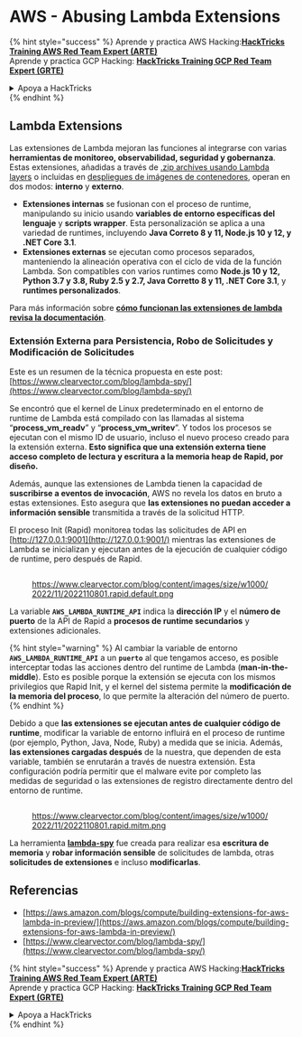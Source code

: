 # AWS - Abusing Lambda Extensions

{% hint style="success" %}
Aprende y practica AWS Hacking:<img src="/.gitbook/assets/image.png" alt="" data-size="line">[**HackTricks Training AWS Red Team Expert (ARTE)**](https://training.hacktricks.xyz/courses/arte)<img src="/.gitbook/assets/image.png" alt="" data-size="line">\
Aprende y practica GCP Hacking: <img src="/.gitbook/assets/image (2).png" alt="" data-size="line">[**HackTricks Training GCP Red Team Expert (GRTE)**<img src="/.gitbook/assets/image (2).png" alt="" data-size="line">](https://training.hacktricks.xyz/courses/grte)

<details>

<summary>Apoya a HackTricks</summary>

* Revisa los [**planes de suscripción**](https://github.com/sponsors/carlospolop)!
* **Únete al** 💬 [**grupo de Discord**](https://discord.gg/hRep4RUj7f) o al [**grupo de telegram**](https://t.me/peass) o **síguenos** en **Twitter** 🐦 [**@hacktricks\_live**](https://twitter.com/hacktricks\_live)**.**
* **Comparte trucos de hacking enviando PRs a los repositorios de github de** [**HackTricks**](https://github.com/carlospolop/hacktricks) y [**HackTricks Cloud**](https://github.com/carlospolop/hacktricks-cloud).

</details>
{% endhint %}

## Lambda Extensions

Las extensiones de Lambda mejoran las funciones al integrarse con varias **herramientas de monitoreo, observabilidad, seguridad y gobernanza**. Estas extensiones, añadidas a través de [.zip archives usando Lambda layers](https://docs.aws.amazon.com/lambda/latest/dg/configuration-layers.html) o incluidas en [despliegues de imágenes de contenedores](https://aws.amazon.com/blogs/compute/working-with-lambda-layers-and-extensions-in-container-images/), operan en dos modos: **interno** y **externo**.

* **Extensiones internas** se fusionan con el proceso de runtime, manipulando su inicio usando **variables de entorno específicas del lenguaje** y **scripts wrapper**. Esta personalización se aplica a una variedad de runtimes, incluyendo **Java Correto 8 y 11, Node.js 10 y 12, y .NET Core 3.1**.
* **Extensiones externas** se ejecutan como procesos separados, manteniendo la alineación operativa con el ciclo de vida de la función Lambda. Son compatibles con varios runtimes como **Node.js 10 y 12, Python 3.7 y 3.8, Ruby 2.5 y 2.7, Java Corretto 8 y 11, .NET Core 3.1**, y **runtimes personalizados**.

Para más información sobre [**cómo funcionan las extensiones de lambda revisa la documentación**](https://docs.aws.amazon.com/lambda/latest/dg/runtimes-extensions-api.html).

### Extensión Externa para Persistencia, Robo de Solicitudes y Modificación de Solicitudes

Este es un resumen de la técnica propuesta en este post: [https://www.clearvector.com/blog/lambda-spy/](https://www.clearvector.com/blog/lambda-spy/)

Se encontró que el kernel de Linux predeterminado en el entorno de runtime de Lambda está compilado con las llamadas al sistema “**process\_vm\_readv**” y “**process\_vm\_writev**”. Y todos los procesos se ejecutan con el mismo ID de usuario, incluso el nuevo proceso creado para la extensión externa. **Esto significa que una extensión externa tiene acceso completo de lectura y escritura a la memoria heap de Rapid, por diseño.**

Además, aunque las extensiones de Lambda tienen la capacidad de **suscribirse a eventos de invocación**, AWS no revela los datos en bruto a estas extensiones. Esto asegura que **las extensiones no puedan acceder a información sensible** transmitida a través de la solicitud HTTP.

El proceso Init (Rapid) monitorea todas las solicitudes de API en [http://127.0.0.1:9001](http://127.0.0.1:9001/) mientras las extensiones de Lambda se inicializan y ejecutan antes de la ejecución de cualquier código de runtime, pero después de Rapid.

<figure><img src="../../../../.gitbook/assets/image (254).png" alt=""><figcaption><p><a href="https://www.clearvector.com/blog/content/images/size/w1000/2022/11/2022110801.rapid.default.png">https://www.clearvector.com/blog/content/images/size/w1000/2022/11/2022110801.rapid.default.png</a></p></figcaption></figure>

La variable **`AWS_LAMBDA_RUNTIME_API`** indica la **dirección IP** y el **número de puerto** de la API de Rapid a **procesos de runtime secundarios** y extensiones adicionales.

{% hint style="warning" %}
Al cambiar la variable de entorno **`AWS_LAMBDA_RUNTIME_API`** a un **`puerto`** al que tengamos acceso, es posible interceptar todas las acciones dentro del runtime de Lambda (**man-in-the-middle**). Esto es posible porque la extensión se ejecuta con los mismos privilegios que Rapid Init, y el kernel del sistema permite la **modificación de la memoria del proceso**, lo que permite la alteración del número de puerto.
{% endhint %}

Debido a que **las extensiones se ejecutan antes de cualquier código de runtime**, modificar la variable de entorno influirá en el proceso de runtime (por ejemplo, Python, Java, Node, Ruby) a medida que se inicia. Además, **las extensiones cargadas después** de la nuestra, que dependen de esta variable, también se enrutarán a través de nuestra extensión. Esta configuración podría permitir que el malware evite por completo las medidas de seguridad o las extensiones de registro directamente dentro del entorno de runtime.

<figure><img src="../../../../.gitbook/assets/image (267).png" alt=""><figcaption><p><a href="https://www.clearvector.com/blog/content/images/size/w1000/2022/11/2022110801.rapid.mitm.png">https://www.clearvector.com/blog/content/images/size/w1000/2022/11/2022110801.rapid.mitm.png</a></p></figcaption></figure>

La herramienta [**lambda-spy**](https://github.com/clearvector/lambda-spy) fue creada para realizar esa **escritura de memoria** y **robar información sensible** de solicitudes de lambda, otras **solicitudes de extensiones** e incluso **modificarlas**.

## Referencias

* [https://aws.amazon.com/blogs/compute/building-extensions-for-aws-lambda-in-preview/](https://aws.amazon.com/blogs/compute/building-extensions-for-aws-lambda-in-preview/)
* [https://www.clearvector.com/blog/lambda-spy/](https://www.clearvector.com/blog/lambda-spy/)

{% hint style="success" %}
Aprende y practica AWS Hacking:<img src="/.gitbook/assets/image.png" alt="" data-size="line">[**HackTricks Training AWS Red Team Expert (ARTE)**](https://training.hacktricks.xyz/courses/arte)<img src="/.gitbook/assets/image.png" alt="" data-size="line">\
Aprende y practica GCP Hacking: <img src="/.gitbook/assets/image (2).png" alt="" data-size="line">[**HackTricks Training GCP Red Team Expert (GRTE)**<img src="/.gitbook/assets/image (2).png" alt="" data-size="line">](https://training.hacktricks.xyz/courses/grte)

<details>

<summary>Apoya a HackTricks</summary>

* Revisa los [**planes de suscripción**](https://github.com/sponsors/carlospolop)!
* **Únete al** 💬 [**grupo de Discord**](https://discord.gg/hRep4RUj7f) o al [**grupo de telegram**](https://t.me/peass) o **síguenos** en **Twitter** 🐦 [**@hacktricks\_live**](https://twitter.com/hacktricks\_live)**.**
* **Comparte trucos de hacking enviando PRs a los repositorios de github de** [**HackTricks**](https://github.com/carlospolop/hacktricks) y [**HackTricks Cloud**](https://github.com/carlospolop/hacktricks-cloud).

</details>
{% endhint %}
